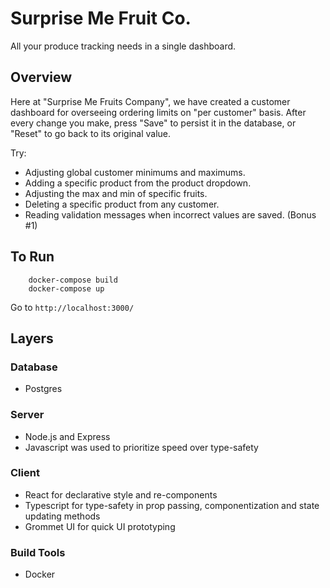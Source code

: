 # Surprise Me Fruit Co.

All your produce tracking needs in a single dashboard.

## Overview

Here at "Surprise Me Fruits Company", we have created a customer dashboard for overseeing ordering limits on "per
customer" basis. After every change you make, press "Save" to persist it in the database, or "Reset" to go back to its
original value.

Try:

* Adjusting global customer minimums and maximums.
* Adding a specific product from the product dropdown.
* Adjusting the max and min of specific fruits.
* Deleting a specific product from any customer.
* Reading validation messages when incorrect values are saved. (Bonus #1)

## To Run

```shell
    docker-compose build
    docker-compose up
```

Go to `http://localhost:3000/`

## Layers
### Database
* Postgres

### Server
* Node.js and Express
* Javascript was used to prioritize speed over type-safety

### Client
* React for declarative style and re-components
* Typescript for type-safety in prop passing, componentization and state updating methods
* Grommet UI for quick UI prototyping

### Build Tools
* Docker
